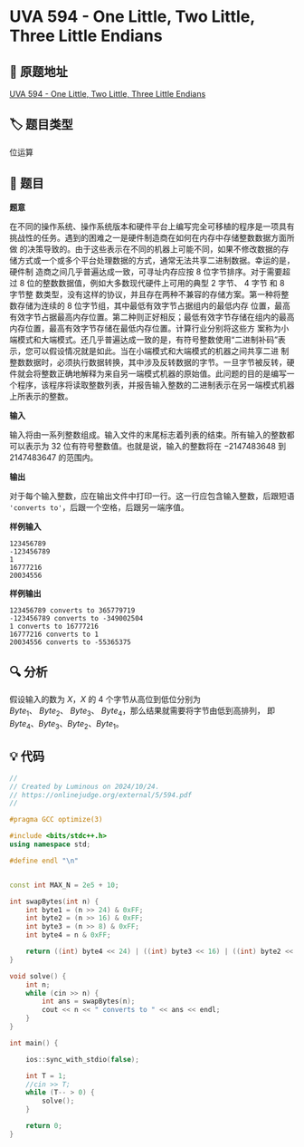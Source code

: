# UVA 594 - One Little, Two Little, Three Little Endians

## 🚀 原题地址
[UVA 594 - One Little, Two Little, Three Little Endians](https://onlinejudge.org/external/5/594.pdf)

## 🏷️ 题目类型

位运算

## 📜 题目

**题意**

在不同的操作系统、操作系统版本和硬件平台上编写完全可移植的程序是一项具有挑战性的任务。遇到的困难之一是硬件制造商在如何在内存中存储整数数据方面所做
的决策导致的。由于这些表示在不同的机器上可能不同，如果不修改数据的存储方式或一个或多个平台处理数据的方式，通常无法共享二进制数据。幸运的是，硬件制
造商之间几乎普遍达成一致，可寻址内存应按 $8$ 位字节排序。对于需要超过 $8$ 位的整数数据值，例如大多数现代硬件上可用的典型 $2$ 字节、 $4$ 字节
和 $8$ 字节整 数类型，没有这样的协议，并且存在两种不兼容的存储方案。第一种将整数存储为连续的 $8$ 位字节组，其中最低有效字节占据组内的最低内存
位置，最高有效字节占据最高内存位置。第二种则正好相反；最低有效字节存储在组内的最高内存位置，最高有效字节存储在最低内存位置。计算行业分别将这些方
案称为小端模式和大端模式。还几乎普遍达成一致的是，有符号整数使用“二进制补码”表示，您可以假设情况就是如此。当在小端模式和大端模式的机器之间共享二进
制整数数据时，必须执行数据转换，其中涉及反转数据的字节。一旦字节被反转，硬件就会将整数正确地解释为来自另一端模式机器的原始值。此问题的目的是编写一
个程序，该程序将读取整数列表，并报告输入整数的二进制表示在另一端模式机器上所表示的整数。

**输入**

输入将由一系列整数组成。输入文件的末尾标志着列表的结束。所有输入的整数都可以表示为 $32$ 位有符号整数值。也就是说，输入的整数将在 $-2147483648$
到 $2147483647$ 的范围内。

**输出**

对于每个输入整数，应在输出文件中打印一行。这一行应包含输入整数，后跟短语 `'converts to'`，后跟一个空格，后跟另一端序值。

**样例输入**

```text
123456789
-123456789
1
16777216
20034556
```

**样例输出**

```text
123456789 converts to 365779719
-123456789 converts to -349002504
1 converts to 16777216
16777216 converts to 1
20034556 converts to -55365375
```

## 🔍 分析

假设输入的数为 $X$，$X$ 的 $4$ 个字节从高位到低位分别为 $Byte_{1}、~Byte_{2}、~Byte_{3}、~Byte_{4}$，那么结果就需要将字节由低到高排列，
即 $Byte_{4}、Byte_{3}、Byte_{2}、Byte_{1}$。

## 💡 代码

```C++
//
// Created by Luminous on 2024/10/24.
// https://onlinejudge.org/external/5/594.pdf
//

#pragma GCC optimize(3)

#include <bits/stdc++.h>
using namespace std;

#define endl "\n"


const int MAX_N = 2e5 + 10;

int swapBytes(int n) {
    int byte1 = (n >> 24) & 0xFF;
    int byte2 = (n >> 16) & 0xFF;
    int byte3 = (n >> 8) & 0xFF;
    int byte4 = n & 0xFF;

    return ((int) byte4 << 24) | ((int) byte3 << 16) | ((int) byte2 << 8) | ((int) byte1);
}

void solve() {
    int n;
    while (cin >> n) {
        int ans = swapBytes(n);
        cout << n << " converts to " << ans << endl;
    }
}

int main() {

    ios::sync_with_stdio(false);

    int T = 1;
    //cin >> T;
    while (T-- > 0) {
        solve();
    }

    return 0;
}
```